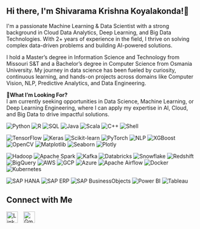 ## Hi there, I'm Shivarama Krishna Koyalakonda!👋

I'm a passionate Machine Learning & Data Scientist with a strong background in Cloud Data Analytics, Deep Learning, and Big Data Technologies. With 2+ years of experience in the field, I thrive on solving complex data-driven problems and building AI-powered solutions.

I hold a Master’s degree in Information Science and Technology from Missouri S&T and a Bachelor’s degree in Computer Science from Osmania University. My journey in data science has been fueled by curiosity, continuous learning, and hands-on projects across domains like Computer Vision, NLP, Predictive Analytics, and Data Engineering.

🎯<b>What I’m Looking For?<br></b>
I am currently seeking opportunities in Data Science, Machine Learning, or Deep Learning Engineering, where I can apply my expertise in AI, Cloud, and Big Data to drive impactful solutions.

<!-- Programming Languages-->
![Python](https://img.shields.io/badge/Python-3776AB?style=for-the-badge&logo=python&logoColor=white)
![R](https://img.shields.io/badge/R-276DC3?style=for-the-badge&logo=r&logoColor=white)
![SQL](https://img.shields.io/badge/SQL-4479A1?style=for-the-badge&logo=postgresql&logoColor=white)
![Java](https://img.shields.io/badge/Java-007396?style=for-the-badge&logo=java&logoColor=white)
![Scala](https://img.shields.io/badge/Scala-DC322F?style=for-the-badge&logo=scala&logoColor=white)
![C++](https://img.shields.io/badge/C%2B%2B-00599C?style=for-the-badge&logo=c%2B%2B&logoColor=white)
![Shell](https://img.shields.io/badge/Shell-4EAA25?style=for-the-badge&logo=gnu-bash&logoColor=white)

<!-- Data Science & Machine Learning-->
![TensorFlow](https://img.shields.io/badge/TensorFlow-FF6F00?style=for-the-badge&logo=tensorflow&logoColor=white)
![Keras](https://img.shields.io/badge/Keras-D00000?style=for-the-badge&logo=keras&logoColor=white)
![Scikit-learn](https://img.shields.io/badge/Scikit%20Learn-F7931E?style=for-the-badge&logo=scikit-learn&logoColor=white)
![PyTorch](https://img.shields.io/badge/PyTorch-EE4C2C?style=for-the-badge&logo=pytorch&logoColor=white)
![NLP](https://img.shields.io/badge/NLP-9E2A2B?style=for-the-badge&logo=python&logoColor=white)
![XGBoost](https://img.shields.io/badge/XGBoost-3E8E41?style=for-the-badge&logo=xgboost&logoColor=white)
![OpenCV](https://img.shields.io/badge/OpenCV-5C3EE8?style=for-the-badge&logo=opencv&logoColor=white)
![Matplotlib](https://img.shields.io/badge/Matplotlib-003B57?style=for-the-badge&logo=matplotlib&logoColor=white)
![Seaborn](https://img.shields.io/badge/Seaborn-1F77B4?style=for-the-badge&logo=seaborn&logoColor=white)
![Plotly](https://img.shields.io/badge/Plotly-3E6CE8?style=for-the-badge&logo=plotly&logoColor=white)

<!--Data Engineering & Big Data-->
![Hadoop](https://img.shields.io/badge/Hadoop-66CC33?style=for-the-badge&logo=hadoop&logoColor=black)
![Apache Spark](https://img.shields.io/badge/Apache%20Spark-E25A1C?style=for-the-badge&logo=apache-spark&logoColor=white)
![Kafka](https://img.shields.io/badge/Apache%20Kafka-231F20?style=for-the-badge&logo=apache-kafka&logoColor=white)
![Databricks](https://img.shields.io/badge/Databricks-FF9F00?style=for-the-badge&logo=databricks&logoColor=white)
![Snowflake](https://img.shields.io/badge/Snowflake-3E7BDB?style=for-the-badge&logo=snowflake&logoColor=white)
![Redshift](https://img.shields.io/badge/Redshift-FF4F00?style=for-the-badge&logo=amazon-redshift&logoColor=white)
![BigQuery](https://img.shields.io/badge/BigQuery-2F4C7E?style=for-the-badge&logo=googlebigquery&logoColor=white)
![AWS](https://img.shields.io/badge/AWS-FF9900?style=for-the-badge&logo=amazonaws&logoColor=white)
![GCP](https://img.shields.io/badge/GCP-4285F4?style=for-the-badge&logo=googlecloud&logoColor=white)
![Azure](https://img.shields.io/badge/Azure-0078D4?style=for-the-badge&logo=microsoftazure&logoColor=white)
![Apache Airflow](https://img.shields.io/badge/Apache%20Airflow-0171B8?style=for-the-badge&logo=apache-airflow&logoColor=white)
![Docker](https://img.shields.io/badge/Docker-2496ED?style=for-the-badge&logo=docker&logoColor=white)
![Kubernetes](https://img.shields.io/badge/Kubernetes-326CE5?style=for-the-badge&logo=kubernetes&logoColor=white)


<!-- Business Analytics & SAP-->
![SAP HANA](https://img.shields.io/badge/SAP%20HANA-2E7C31?style=for-the-badge&logo=sap&logoColor=white)
![SAP ERP](https://img.shields.io/badge/SAP%20ERP-0076A8?style=for-the-badge&logo=sap&logoColor=white)
![SAP BusinessObjects](https://img.shields.io/badge/SAP%20BusinessObjects-002F6C?style=for-the-badge&logo=sap&logoColor=white)
![Power BI](https://img.shields.io/badge/Power%20BI-F2C811?style=for-the-badge&logo=power-bi&logoColor=black)
![Tableau](https://img.shields.io/badge/Tableau-E97627?style=for-the-badge&logo=tableau&logoColor=white)

## Connect with Me  
<div style="display: flex; align-items: center; gap: 15px;">
    <a href="https://www.linkedin.com/in/shivarama-krishna-koyalakonda/" target="_blank">
        <img src="https://cdn.jsdelivr.net/gh/devicons/devicon/icons/linkedin/linkedin-original.svg" alt="LinkedIn" width="30" height="30">
    </a>
    <a href="mailto:koyalakondashivaramakrishna@gmail.com" target="_blank">
        <img src="https://cdn.jsdelivr.net/gh/devicons/devicon/icons/google/google-original.svg" alt="Gmail" width="30" height="30">
    </a>
</div>












